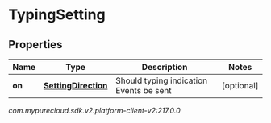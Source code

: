 # TypingSetting


## Properties

| Name | Type | Description | Notes |
| ------------ | ------------- | ------------- | ------------- |
| **on** | [**SettingDirection**](SettingDirection) | Should typing indication Events be sent |  [optional] |




_com.mypurecloud.sdk.v2:platform-client-v2:217.0.0_
